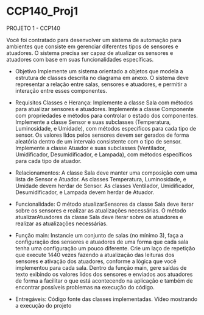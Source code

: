 # CCP140_Proj1
PROJETO 1 - CCP140

Você foi contratado para desenvolver um sistema de automação para ambientes que consiste em gerenciar diferentes tipos de sensores e atuadores. O sistema precisa ser capaz de atualizar os sensores e atuadores com base em suas funcionalidades específicas.

- Objetivo
Implemente um sistema orientado a objetos que modela a estrutura de classes descrita no diagrama em anexo. O sistema deve representar a relação entre salas, sensores e atuadores, e permitir a interação entre esses componentes.

- Requisitos
Classes e Herança:
Implemente a classe Sala com métodos para atualizar sensores e atuadores.
Implemente a classe Componente com propriedades e métodos para controlar o estado dos componentes.
Implemente a classe Sensor e suas subclasses (Temperatura, Luminosidade, e Umidade), com métodos específicos para cada tipo de sensor. Os valores lidos pelos sensores devem ser gerados de forma aleatória dentro de um intervalo consistente com o tipo de sensor.
Implemente a classe Atuador e suas subclasses (Ventilador, Umidificador, Desumidificador, e Lampada), com métodos específicos para cada tipo de atuador.

- Relacionamentos:
A classe Sala deve manter uma composição com uma lista de Sensor e Atuador.
As classes Temperatura, Luminosidade, e Umidade devem herdar de Sensor.
As classes Ventilador, Umidificador, Desumidificador, e Lampada devem herdar de Atuador.

- Funcionalidade:
O método atualizarSensores da classe Sala deve iterar sobre os sensores e realizar as atualizações necessárias.
O método atualizarAtuadores da classe Sala deve iterar sobre os atuadores e realizar as atualizações necessárias.

- Função main:
Instancie um conjunto de salas (no mínimo 3), faça a configuração dos sensores e atuadores de uma forma que cada sala tenha uma configuração um pouco diferente. Crie um laço de repetição que execute 1440 vezes fazendo a atualização das leituras dos sensores e ativação dos atuadores, conforme a lógica que você implementou para cada sala.
Dentro da função main, gere saídas de texto exibindo os valores lidos dos sensores e enviados aos atuadores de forma a facilitar o que está acontecendo na aplicação e também de encontrar possíveis problemas na execução do código.

- Entregáveis:
Código fonte das classes implementadas.
Vídeo mostrando a execução do projeto